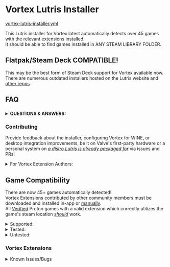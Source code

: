 # Vortex Lutris Installer

[vortex-lutris-installer.yml](./vortex-lutris-installer.yml)

This Lutris installer for Vortex latest automatically detects over 45 games with the relevant extensions installed.  
It should be able to find games installed in ANY STEAM LIBRARY FOLDER.

## Flatpak/Steam Deck COMPATIBLE!

This may be the best form of Steam Deck support for Vortex available now.  
There are numerous outdated installers hosted on the Lutris website and [other repos](https://github.com/rockerbacon/modorganizer2-linux-installer/releases/2.0). 

## FAQ

### 
<details><summary><strong>QUESTIONS & ANSWERS:</strong></summary>

Q: Can I use the shortcuts provided by Lutris and/or Steam?  
A: Yes! Steam monitors when Lutris closes. Lutris monitors Vortex and closes with WINE.  

Q: Where are my files when browsing within Vortex?  
A: The "Z:" drive points to "/", the root of your filesystem.  

Q: How do I add new Steam games to Vortex?  
A: Use the "Execute script" context menu option for Vortex in Lutris.  
    All scripts are portable! They can be run outside of Lutris safely!  
    You can launch them from your file manager or on the command line.  
    The latter two scripts will not create a log of their actions unless specified.  
- `vortex-prefix-updater.sh`
  - Launches the next two scripts and writes their output to the install.log file.  
- `vortex-steam-symlinker.sh` 
  - Updates your games list in Vortex by linking all currently installed steam games.  
- `vortex-entry-writer.sh`
  - Updates your link handler and sets it as the default for nxm: links.  

Q: Can I move Vortex via its game directory configuration in Lutris?  
A: Yes*. Use the "Execute script" context menu option for Vortex immediately after the move to fix update the download handler's filepath.  
*Flatpak/Steam Deck: [Due to a known issue you may need to manually allow Lutris to access your custom game folder.](https://github.com/flathub/net.lutris.Lutris#known-issues)

Q: Can I make changes to the Vortex Lutris configuration?  
A: DO NOT CHANGE "Prefix Command" or "Manual Script" in the advanced options of the Lutris configuration for Vortex.  
Gamemode has been tested and does work with Vortex, though is likely unnecessary.  
All other options are untested and may have no affect on Vortex due to the Prefix Command completely overriding normal command execution.  

Q: Can I use Symlink Deployment or Move Deployment?  
A: Only Hardlink Deployment has been tested.  
Some untested game extensions may automatically select other deployment strategies.  
See this issue comment for more information: https://github.com/Nexus-Mods/Vortex/issues/9629#issuecomment-1013658187  

Q: Vortex is running but Lutris thinks it has stopped?  
A: Lutris detects the restart of a monitored process as Vortex stopping when a Vortex download link is handled while Vortex is already running.  

Q: How does the url get to Vortex?  
A: [This installer creates a desktop entry to handle nxm links for Lutris](https://specifications.freedesktop.org/desktop-entry-spec/desktop-entry-spec-latest.html#mime-types). It accepts the nxm download url and writes it to the Vortex launch arguments before running.  

Q: Why is the url so slow to open in Vortex?  
A: The desktop entry opens the Lutris sqlite game database and writes the url to a file before even launching Lutris.  
Unless Lutris is enhanced to allow passing arguments directly to the executable from the command line instead of only from its configuration file, this will remain the fastest method which integrates with Lutris and Steam.  
The link handler may speed up when opening subsequent links (as in after the first link).  

Q: Why not make the scripts strictly sh POSIX compliant?  
A: Bash is provided by the Lutris runtime and required by Steam. Arrays also greatly simplify the steam-symlinker.  

Q: Hello I represent the desktop entry escape character parser.  
A: `sed -E -n "122635s/(.*)/\u\1/;122635p;122635x;122635s/^([^\n]+)\n([^\n]+)/\2\n\1/p;72676x;72676H;108137x;108137H;66763x;66763H;2608s/(.*)/\1!/;2608h;" /usr/share/dict/american-english`  
</details>

### Contributing

Provide feedback about the installer, configuring Vortex for WINE, or desktop integration improvements, be it on Valve's first-party hardware or a personal system on [_a distro Lutris is already packaged for_](https://lutris.net/downloads) via issues and PRs!

<details><summary>For Vortex Extension Authors:</summary>

All of the proton games which have not been automatically manageable in Vortex via Wine/Proton SHOULD be automatically detectable but are expressly rejected by the game detection code of each respective Vortex Extension. Extensions are plagued with '.exe' *ONLY* requirements, typically ignoring any valid Linux native executable files. See recommends below.

The scripts already handle linking prefixes to the expected directories on a normal windows machine, so extension code that relies only on Windows program files in the regular steam installation location works as expected when managing SteamPlay/Proton games. Though those are detected more readily than native titles, it is typically only the statically defined executable naming which prevents game detection.

Extension authors should review the [steamdb](https://steamdb.info/) and add appropriate code to switch between each valid executable it should be expected to handle. Also, refrain from using registry keys of game installation (or uninstallation) to detect the correct file path, as that is the hardest part to add to the Lutris installers since the keys *must be statically defined* and take forever to add since each command runs one at a time by starting the regeditor for the prefix, adding the key, then closing the regeditor before the next key is added.

The vortex provided api's are the best option to locate games correctly. This Lutris installer is already written and working with numerous extensions using either the required developer generated registry key, steam appid registry key, steam app manifest path, or some combination of both. It is clear this is already solved better in Vortex and all the registry key tasks could be removed if all the extensions appropriately used the Steam game detection method as a fallback.

tldr: Include the vortex api's steam game path detection as a valid location AFTER any/all static Windows locations FAIL or don't use registry keys at all for Steam games!
Recommended Game Detection Preference Order with Examples Linked:
[Appid's/manifests from the steam store vortex api](https://github.com/Nexus-Mods/vortex-games/blob/master/game-darksouls2/index.js#L23)
[installdir detection](https://github.com/Nexus-Mods/vortex-games/blob/master/game-darkestdungeon/index.js#L44)
[developer install/uninstall keys](https://github.com/Nexus-Mods/vortex-games/blob/master/game-witcher2/index.js#L11-L14)
[wildly guessing at the game's path](https://github.com/Nexus-Mods/vortex-games/blob/master/game-stardewvalley/index.js#L63-L76) (there was an attempt, :star: )

If all extensions stopped relying on registry keys or a valid substitute for Lutris' wine runner task for regedits were implemented, this script could be converted directly into a standalone bash installer, dropping Lutris as a dependency.
</details>

## Game Compatibility

There are now 45+ games automatically detected!  
Vortex Extensions contributed by other community members must be downloaded and installed in-app or [manually](https://www.nexusmods.com/site/mods/).  
All [Verified](https://www.steamdeck.com/en/verified) Proton games with a valid extension which correctly utilizes the game's steam location [_should_](#vortex-extensions) work.  
<details><summary>Supported:</summary>

Automatically Detected and Known Moddable Games
  - Fallout 3
  - Fallout 3 Game of the Year Edition
  - Fallout 4
  - Fallout New Vegas
  - Morrowind
  - Oblivion
  - Skyrim
  - Skyrim Special Edition
  - Skyrim VR
</details>
<details><summary>Tested:</summary>

  - Stardew Valley (NATIVE AND PROTON) ([The default extension has a known issue](https://github.com/Nexus-Mods/Vortex/issues/12548))  
    - The Stardew Valley 64bit extension may detect NATIVE?
</details>
<details><summary>Untested:</summary>

Automatically detected and managable but deployment status/capability unknown
  - BATTLETECH (PROTON ONLY)
  - Bayonetta
  - Borderlands 2 (PROTON ONLY)
  - Bloodstained: Ritual of the Night
  - Bluefire
  - Control
  - DARK SOULS: Prepare to Die Edition
  - DARK SOULS REMASTERED
  - DARK SOULS II
  - DARK SOULS II Scholar of the First Sin
  - Darkest Dungeon
  - Divinity: Original Sin 2 Definitive Edition
  - Divinity: Original Sin 2 Original Edition
  - Don't Starve Together (NATIVE) (Patched! WIP for better executable detection)
  - DOOM (2016)
  - DOOM Eternal
  - Dragon Age: Origins
  - ELDEN RING
  - Fallout 4 VR
  - Halo: The Master Chief Collection
  - Into the Breach (PROTON ONLY)
  - Kerbal Space Program (PROTON ONLY)
  - Left 4 Dead 2 (NATIVE AND PROTON)
  - MechWarrior 5: Mercenaries
  - Monster Hunter Rise
  - Monster Hunter: World
  - No Man's Sky
  - Outward
  - Portal 2 (NATIVE)
  - Project Wingman
  - Sekiro: Shadows Die Twice
  - Slime Rancher (NATIVE AND PROTON)
  - Star Wars: KOTOR
  - Starbound (NATIVE AND PROTON)
  - Subnautica
  - Subnautica: Below Zero
  - The Elder Scrolls: Arena
  - The Witcher
  - The Witcher 2 (PROTON ONLY)
  - The Witcher 3
  - Valheim (PROTON ONLY)
  - Yakuza 3 Remastered
</details>

### Vortex Extensions
<details><summary>Known Issues/Bugs</summary>

Vortex's Officially Supported Extensions:
  - [BATTLETECH](https://github.com/Nexus-Mods/vortex-games/tree/master/game-battletech) (NATIVE)
    - Extension always requires a .exe! No NATIVE linux launcher/executable detection
  - [Kerbal Space Program](https://github.com/Nexus-Mods/vortex-games/tree/master/game-kerbalspaceprogram) (NATIVE)
    - looks like it should work, but doesn't
    - [missing hash files?](https://github.com/Nexus-Mods/vortex-games/blob/master/game-kerbalspaceprogram/index.js#L32)
  - [Shadowrun Returns](https://github.com/Nexus-Mods/vortex-games/tree/master/game-shadowrunreturns) (NATIVE)
    - Extension always requires a .exe! No NATIVE linux launcher/executable detection
  - [Star Wars: KOTOR II](https://github.com/Nexus-Mods/vortex-games/tree/master/game-sw-kotor) (NATIVE)
    - Extension always requires a .exe! No NATIVE linux launcher/executable detection
  - [Team Fortress 2](https://github.com/Nexus-Mods/vortex-games/tree/master/game-teamfortress2) (NATIVE)
    - Extension always requires a .exe! No NATIVE linux launcher/executable detection
  - [The Elder Scrolls Online](https://github.com/Nexus-Mods/vortex-games/tree/master/game-teso)
    - To Be Determined
  - [The Witcher 2](https://github.com/Nexus-Mods/vortex-games/tree/master/game-witcher2) (NATIVE)
    - [this despite also containing seemingly appropriate switches for the linux launcher filenames](https://github.com/Nexus-Mods/vortex-games/commit/50444c1e1e8645b4664d94476c06d912049f2962#diff-7aa88eee769cbdb39d3d0123036d30230be20ceefb841d95c1a8a2a11c8c160dR10-R12)
  - [War Thunder](https://github.com/Nexus-Mods/vortex-games/blob/master/game-warthunder/)
    - Extension always requires a .exe! No NATIVE linux launcher/executable detection
  - [XCOM 2](https://github.com/Nexus-Mods/vortex-games/tree/master/game-xcom2) (NATIVE)
    - The file and folder naming appears to not be identical to a Windows install minus .exe extensions

Contributed/Third Party Extensions:
  - [Borderlands 2](https://www.nexusmods.com/site/mods/138?tab=bugs) (NATIVE)
    - Extension always requires a .exe! No NATIVE linux launcher/executable detection
  - [Cities: Skylines](https://www.nexusmods.com/site/mods/231?tab=bugs) (NATIVE)
    - Extension always requires a .exe! No NATIVE linux launcher/executable detection
  - [Counter-Strike: Source](https://www.nexusmods.com/site/mods/135?tab=bugs) (NATIVE)
    - Extension always requires a .exe! No NATIVE linux launcher/executable detection
  - [DARK SOULS III](https://www.nexusmods.com/site/mods/194?tab=bugs)
    - incorrect folder structure required
  - [Fallout 76](https://www.nexusmods.com/site/mods/110?tab=bugs)
    - has many bugs pending already
  - [Half-Life 2](https://www.nexusmods.com/site/mods/80?tab=bugs) (NATIVE)
    - Extension always requires a .exe! No NATIVE linux launcher/executable detection
  - [Half-Life 2 Deathmatch](https://www.nexusmods.com/site/mods/136?tab=bugs) (NATIVE)
    - Extension always requires a .exe! No NATIVE linux launcher/executable detection
  - [Half-Life 2: Update](https://www.nexusmods.com/site/mods/128?tab=bugs) (NATIVE)
    - Extension always requires a .exe! No NATIVE linux launcher/executable detection
  - [Into The Breach](https://www.nexusmods.com/site/mods/176?tab=bugs) (NATIVE)
    - Extension always requires a .exe! No NATIVE linux launcher/executable detection
  - [Middle Earth: Shadow of War](https://www.nexusmods.com/site/mods/375?tab=bugs)
    - 'bink2w64_.dll' doesn't exist in my install and removing that one required file from the array enabled detection
  - [PAYDAY 2](https://www.nexusmods.com/site/mods/239?tab=posts) (NATIVE)
    - Extension always requires a .exe! No NATIVE linux launcher/executable detection
    - No bug reporting page for what is literally a piece of code, smh
  - [Valheim](https://www.nexusmods.com/site/mods/210?tab=bugs) (NATIVE)
    - Extension always requires a .exe! No NATIVE linux launcher/executable detection
</details>
